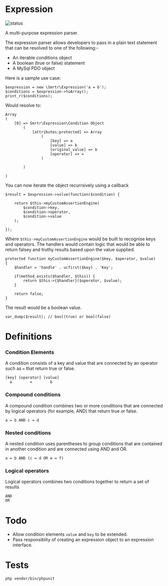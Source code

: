 # Expression

![status](https://codeship.com/projects/fbcac2e0-86f0-0134-2e8e-36c2ccf79a16/status?branch=master)

A multi-purpose expression parser.

The expression parser allows developers to pass in a plain text statement that can be resolved to one of the following:- 

* An iterable conditions object
* A boolean (true or false) statement
* A MySql PDO object

Here is a sample use case:

	$expression = new \Smrtr\Expression('a = b');
	$conditions = $expression->toArray();
	print_r($conditions);

Would resolve to:

	Array
	(
		[0] => Smrtr\Expression\Condition Object
			(
				[attributes:protected] => Array
					(
						[key] => a
						[value] => b
						[original_value] => b
						[operator] => =
					)

			)

	)

You can now iterate the object recurrsively using a callback

	$result = $expression->solve(function($condition) {

		return $this->myCustomAssertionEngine(
			$condition->key,
			$condition->operator, 
			$condition->value
		);

	});

Where `$this->myCustomAssertionEngine` would be built to recognise keys and operators. The handlers would contain logic that would be able to return falsey and truthy results based upon the value supplied.
	
	protected function myCustomAssertionEngine($key, $operator, $value) 
	{
		$handler = 'handle' . ucfirst($key) . 'Key'; 

		if(method_exists($handler, $this)) {
			return $this->{$handler}($operator, $value);
		}

		return false;
	}

The result would be a boolean value.

	var_dump($result); // bool(true) or bool(false)


# Definitions

### Condition Elements
A condition consists of a key and value that are connected by an operator such as `=` that return true or false.
	
	[key] [operator] [value]
	  a        =        b

### Compound conditions
A compound condition combines two or more conditions that are connected by logical operators (for example, AND) that return true or false.

	a = b AND c = d

### Nested conditions
A nested condition uses parentheses to group conditions that are contained in another condition and are connected using AND and OR.

	a = b AND (c = d OR e = f)

### Logical operators
Logical operators combines two conditions together to return a set of results

	AND 
	OR

# Todo

- Allow condition elements `value` and `key` to be extended.
- Pass responsiblity of creating an expression object to an expression interface.

# Tests

	php vendor/bin/phpunit


